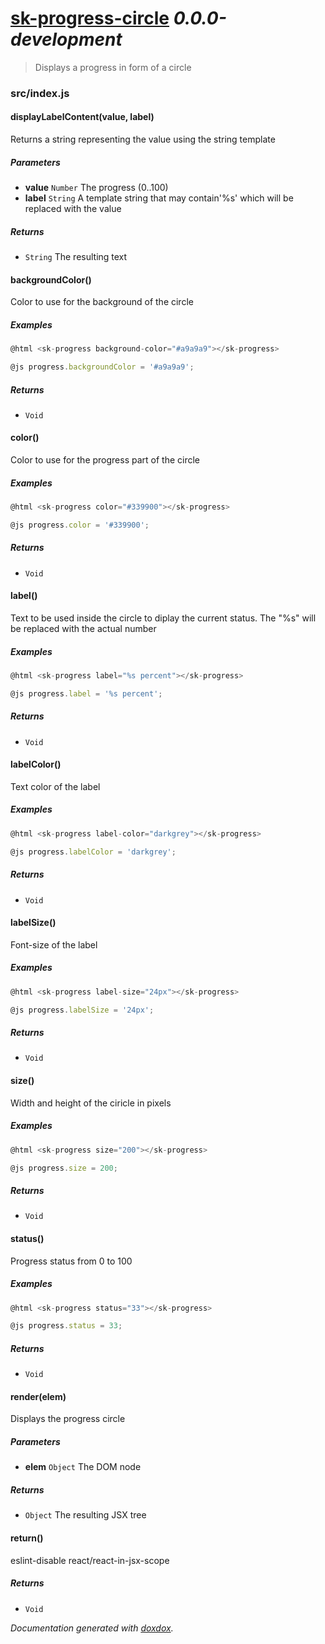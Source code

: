 # [sk-progress-circle](https://github.com/jonathanweiss/sk-progress-circle#readme) *0.0.0-development*

> Displays a progress in form of a circle


### src/index.js


#### displayLabelContent(value, label) 

Returns a string representing the value using the string template




##### Parameters

- **value** `Number`   The progress (0..100)
- **label** `String`   A template string that may contain'%s' which will be replaced with the value




##### Returns


- `String`   The resulting text



#### backgroundColor() 

Color to use for the background of the circle






##### Examples

```javascript
@html <sk-progress background-color="#a9a9a9"></sk-progress>
```
```javascript
@js progress.backgroundColor = '#a9a9a9';
```


##### Returns


- `Void`



#### color() 

Color to use for the progress part of the circle






##### Examples

```javascript
@html <sk-progress color="#339900"></sk-progress>
```
```javascript
@js progress.color = '#339900';
```


##### Returns


- `Void`



#### label() 

Text to be used inside the circle to diplay the current status. The "%s" will be replaced with the actual number






##### Examples

```javascript
@html <sk-progress label="%s percent"></sk-progress>
```
```javascript
@js progress.label = '%s percent';
```


##### Returns


- `Void`



#### labelColor() 

Text color of the label






##### Examples

```javascript
@html <sk-progress label-color="darkgrey"></sk-progress>
```
```javascript
@js progress.labelColor = 'darkgrey';
```


##### Returns


- `Void`



#### labelSize() 

Font-size of the label






##### Examples

```javascript
@html <sk-progress label-size="24px"></sk-progress>
```
```javascript
@js progress.labelSize = '24px';
```


##### Returns


- `Void`



#### size() 

Width and height of the ciricle in pixels






##### Examples

```javascript
@html <sk-progress size="200"></sk-progress>
```
```javascript
@js progress.size = 200;
```


##### Returns


- `Void`



#### status() 

Progress status from 0 to 100






##### Examples

```javascript
@html <sk-progress status="33"></sk-progress>
```
```javascript
@js progress.status = 33;
```


##### Returns


- `Void`



#### render(elem) 

Displays the progress circle




##### Parameters

- **elem** `Object`   The DOM node




##### Returns


- `Object`   The resulting JSX tree



#### return() 

eslint-disable react/react-in-jsx-scope






##### Returns


- `Void`




*Documentation generated with [doxdox](https://github.com/neogeek/doxdox).*
